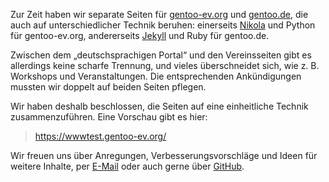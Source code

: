 <!--
.. title: Neue Website für gentoo-ev.org und gentoo.de
.. slug: neue-website
.. date: 2025-10-26 08:07:12 UTC+01:00
.. tags: 
.. category: 
.. link: 
.. description: 
.. type: text
-->

Zur Zeit haben wir separate Seiten für [gentoo-ev.org](https://gentoo-ev.org/)
und [gentoo.de](https://gentoo.de/), die auch auf unterschiedlicher
Technik beruhen: einerseits [Nikola](https://getnikola.com/) und
Python für gentoo-ev.org, andererseits [Jekyll](https://jekyllrb.com/)
und Ruby für gentoo.de.

Zwischen dem „deutschsprachigen Portal“ und den Vereinsseiten gibt es
allerdings keine scharfe Trennung, und vieles überschneidet sich, wie
z.&nbsp;B. Workshops und Veranstaltungen. Die entsprechenden
Ankündigungen mussten wir doppelt auf beiden Seiten pflegen.

Wir haben deshalb beschlossen, die Seiten auf eine einheitliche
Technik zusammenzuführen. Eine Vorschau gibt es hier:

> <https://wwwtest.gentoo-ev.org/>

Wir freuen uns über Anregungen, Verbesserungsvorschläge und Ideen für
weitere Inhalte, per [E-Mail](mailto:www@gentoo-ev.org) oder auch gerne über
[GitHub](https://github.com/gentoo-ev/www.gentoo-ev.org/tree/wwwtest).

